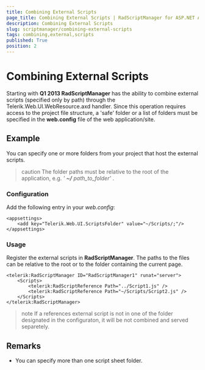 ```yaml
---
title: Combining External Scripts
page_title: Combining External Scripts | RadScriptManager for ASP.NET AJAX Documentation
description: Combining External Scripts
slug: scriptmanager/combining-external-scripts
tags: combining,external,scripts
published: True
position: 2
---
```


# Combining External Scripts



Starting with **Q1 2013 RadScriptManager** has the ability to combine external scripts (specified only by path) through the Telerik.Web.UI.WebResource.axd handler. Since this operation requires access to the project file structure, a 'safe' folder or a list of folders must be specified in the **web.config** file of the web application/site.

## Example

You can specify one or more folders from your project that host the external scripts.

>caution The folder paths must be relative to the root of the application, e.g. *' **~/** path_to_folder'* .
>


### Configuration

Add the following<appSetting/> entry in your *web.config*:

````ASPNET
<appsettings>
	<add key="Telerik.Web.UI.ScriptsFolder" value="~/Scripts/;"/>
</appsettings>
````



### Usage

Register the external scripts in **RadScriptManager**. The paths to the files can be relative to the root or to the folder containing the current page.

````ASPNET
<telerik:RadScriptManager ID="RadScriptManager1" runat="server">
	<Scripts>
		<telerik:RadScriptReference Path="../Script1.js" />
		<telerik:RadScriptReference Path="~/Scripts/Script2.js" />
	</Scripts>
</telerik:RadScriptManager>
````



>note If a references external script is not in one of the folder designated in the configuraton, it will be not combined and served separetely.
>


## Remarks

* You can specify more than one script sheet folder.
